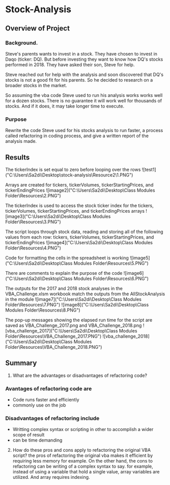 # Stock-Analysis

## Overview of Project

### Background.
Steve's parents wants to invest in a stock. They have chosen to invest in Daqo (ticker: DQ). But before investing they want to know how DQ's stocks performed in 2018. They have asked their son, Steve for help. 

Steve reached out for help with the analysis and soon discovered that DQ's stocks is not a good fit for his parents. So he decided to research on a broader stocks in the market. 

So assuming the vba code Steve used to run his analysis works works well for a dozen stocks. There is no guarantee it will work well for thousands of stocks. And if it does, it may take longer time to execute.

### Purpose
Rewrite the code Steve used for his stocks analysis to run faster, a process called refactoring in coding process, and give a written report of the analysis made.

## Results
The tickerIndex is set equal to zero before looping over the rows 
![test1] ("C:\Users\Sa2di\Desktop\stock-analysis\Resource2\1.PNG")


Arrays are created for tickers, tickerVolumes, tickerStartingPrices, and tickerEndingPrices
![imaage2]("C:\Users\Sa2di\Desktop\Class Modules Folder\Resources\2.PNG")  

The tickerIndex is used to access the stock ticker index for the tickers, tickerVolumes, tickerStartingPrices, and tickerEndingPrices arrays 
![image3]("C:\Users\Sa2di\Desktop\Class Modules Folder\Resources\3.PNG")

The script loops through stock data, reading and storing all of the following values from each row: tickers, tickerVolumes, tickerStartingPrices, and       tickerEndingPrices
![image4]("C:\Users\Sa2di\Desktop\Class Modules Folder\Resources\4.PNG")



Code for formatting the cells in the spreadsheet is working
![image5]("C:\Users\Sa2di\Desktop\Class Modules Folder\Resources\5.PNG")


There are comments to explain the purpose of the code 
![image6]("C:\Users\Sa2di\Desktop\Class Modules Folder\Resources\6.PNG")



The outputs for the 2017 and 2018 stock analyses in the VBA_Challenge.xlsm workbook match the outputs from the AllStockAnalysis in the module 
![image7]("C:\Users\Sa2di\Desktop\Class Modules Folder\Resources\7.PNG")
![image8]("C:\Users\Sa2di\Desktop\Class Modules Folder\Resources\8.PNG")




The pop-up messages showing the elapsed run time for the script are saved as VBA_Challenge_2017.png and VBA_Challenge_2018.png 
![vba_challenge_2017]("C:\Users\Sa2di\Desktop\Class Modules Folder\Resources\VBA_Challenge_2017.PNG")
![vba_challenge_2018]("C:\Users\Sa2di\Desktop\Class Modules Folder\Resources\VBA_Challenge_2018.PNG")



## Summary
1. What are the advantages or disadvantages of refactoring code?
  
  ### Avantages of refactoring code are
  * Code runs faster and efficiently
  * commonly use on the job
  
  ### Disadvantages of refactoring include
  * Writting complex syntax or scripting in other to accomplish a wider scope of result
  * can be time demanding 
  
2. How do these pros and cons apply to refactoring the original VBA script? the pros of refactoring the original vba makes it efficient by requiring less memory for example. On the other hand, the cons to refactoring can be writing of a complex syntax to say. for example, instead of using a variable that hold a single value, array variables are utilized. And array requires indexing. 
  


